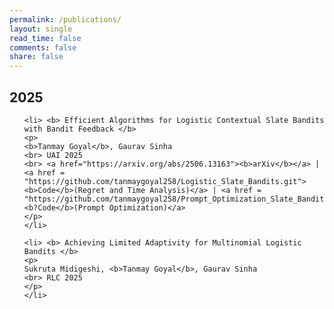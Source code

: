 ```yaml
---
permalink: /publications/
layout: single
read_time: false
comments: false
share: false
---
```


## 2025

<ol>

    <li> <b> Efficient Algorithms for Logistic Contextual Slate Bandits with Bandit Feedback </b> 
    <p> 
    <b>Tanmay Goyal</b>, Gaurav Sinha
    <br> UAI 2025
    <br> <a href="https://arxiv.org/abs/2506.13163"><b>arXiv</b></a> | <a href = "https://github.com/tanmaygoyal258/Logistic_Slate_Bandits.git"><b>Code</b>(Regret and Time Analysis)</a> | <a href = "https://github.com/tanmaygoyal258/Prompt_Optimization_Slate_Bandits.git"><b?Code</b>(Prompt Optimization)</a>
    </p>
    </li>
    
    <li> <b> Achieving Limited Adaptivity for Multinomial Logistic Bandits </b> 
    <p> 
    Sukruta Midigeshi, <b>Tanmay Goyal</b>, Gaurav Sinha
    <br> RLC 2025
    </p>
    </li>

</ol>